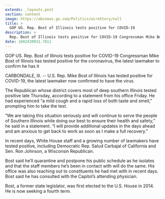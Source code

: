 ```yaml
--- 
extends: _layouts.post 
section: content 
image: https://abcnews.go.com/Politics/wireStory/null 
title: > 
  GOP US. Rep. Bost of Illinois tests positive for COVID-19 
description: > 
  Rep. Bost of Illinois tests positive for COVID-19 Congressman Mike Bost of Illinois has tested positive for the coronavirus, the latest lawmaker to confirm he has itCARBONDALE, Ill. -- U.S. Rep. Mike Bost of Illinois has tested positive for COVID-19, the latest lawmaker now confirmed to have the virus.The Republican whose district covers most of deep southern Illinois tested positive late Thursday, according to a statement from his office Friday.He had experienced “a mild cough and a rapid loss of both taste and smell,” prompting him to take the test.“We are taking this situation seriously and will continue to serve the people of Southern Illinois while doing our best to ensure their health and safety,” he said in a statement.His office was also reaching out to constituents he had met with in recent days. 
date: 1602439931.7611 
--- 
```

GOP US. Rep. Bost of Illinois tests positive for COVID-19 Congressman Mike Bost of Illinois has tested positive for the coronavirus, the latest lawmaker to confirm he has it

CARBONDALE, Ill. -- U.S. Rep. Mike Bost of Illinois has tested positive for COVID-19, the latest lawmaker now confirmed to have the virus.

The Republican whose district covers most of deep southern Illinois tested positive late Thursday, according to a statement from his office Friday. He had experienced “a mild cough and a rapid loss of both taste and smell,” prompting him to take the test.

“We are taking this situation seriously and will continue to serve the people of Southern Illinois while doing our best to ensure their health and safety,” he said in a statement. “I will provide additional updates in the days ahead and am anxious to get back to work as soon as I make a full recovery.”

In recent days, White House staff and a growing number of lawmakers have tested positive, including Democratic Rep. Salud Carbajal of California and Sen. Ron Johnson, a Wisconsin Republican.

Bost said he’ll quarantine and postpone his public schedule as he isolates and that the staff members he’s been in contact with will do the same. His office was also reaching out to constituents he had met with in recent days. Bost said he has consulted with the Capitol’s attending physician.

Bost, a former state legislator, was first elected to the U.S. House in 2014. He is now seeking a fourth term.